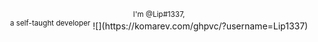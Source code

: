 <p align="center">
  <sup>I'm @Lip#1337,<br> a self-taught developer</sup>
  ![](https://komarev.com/ghpvc/?username=Lip1337)
</p>
